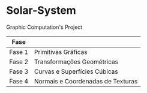# Solar-System
Graphic Computation's Project

| Fase   |                                   |
|--------|-----------------------------------|
| Fase 1 | Primitivas Gráficas               |
| Fase 2 | Transformações Geométricas        |
| Fase 3 | Curvas e Superfícies Cúbicas      |
| Fase 4 | Normais e Coordenadas de Texturas |
